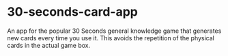# 30-seconds-card-app

An app for the popular 30 Seconds general knowledge game that generates new cards every time you use it. This avoids the repetition of the physical cards in the actual game box.
